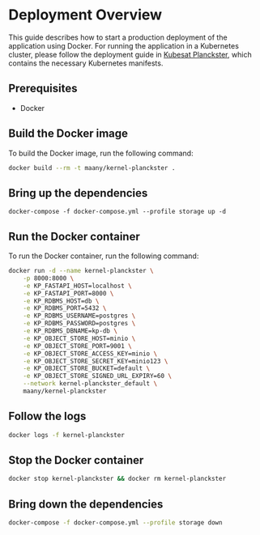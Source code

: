 # Deployment Overview

This guide describes how to start a production deployment of the application using Docker.
For running the application in a Kubernetes cluster, please follow the deployment guide in [Kubesat Planckster](https://github.com/dream-aim-deliver/kubesat-planckster), which contains the necessary Kubernetes manifests.

## Prerequisites

- Docker

## Build the Docker image

To build the Docker image, run the following command:

```bash
docker build --rm -t maany/kernel-planckster .
```

## Bring up the dependencies
```
docker-compose -f docker-compose.yml --profile storage up -d
```

## Run the Docker container

To run the Docker container, run the following command:

```bash
docker run -d --name kernel-planckster \
    -p 8000:8000 \
    -e KP_FASTAPI_HOST=localhost \
    -e KP_FASTAPI_PORT=8000 \
    -e KP_RDBMS_HOST=db \
    -e KP_RDBMS_PORT=5432 \
    -e KP_RDBMS_USERNAME=postgres \
    -e KP_RDBMS_PASSWORD=postgres \
    -e KP_RDBMS_DBNAME=kp-db \
    -e KP_OBJECT_STORE_HOST=minio \
    -e KP_OBJECT_STORE_PORT=9001 \
    -e KP_OBJECT_STORE_ACCESS_KEY=minio \
    -e KP_OBJECT_STORE_SECRET_KEY=minio123 \
    -e KP_OBJECT_STORE_BUCKET=default \
    -e KP_OBJECT_STORE_SIGNED_URL_EXPIRY=60 \
    --network kernel-planckster_default \
    maany/kernel-planckster
```

## Follow the logs
```bash
docker logs -f kernel-planckster
```

## Stop the Docker container
```bash
docker stop kernel-planckster && docker rm kernel-planckster
```

## Bring down the dependencies
```bash
docker-compose -f docker-compose.yml --profile storage down
```